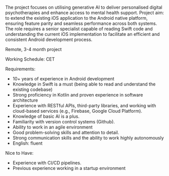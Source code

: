 The project focuses on utilising generative AI to deliver personalised digital
psychotherapies and enhance access to mental health support. Project aim: to
extend the existing iOS application to the Android native platform, ensuring
feature parity and seamless performance across both systems. The role requires
a senior specialist capable of reading Swift code and understanding the
current iOS implementation to facilitate an efficient and consistent Android
development process.

Remote, 3-4 month project

Working Schedule: CET

Requirements:

  * 10+ years of experience in Android development
  * Knowledge in Swift is a must (being able to read and understand the existing codebase)
  * Strong proficiency in Kotlin and proven experience in software architecture
  * Experience with RESTful APIs, third-party libraries, and working with cloud-based services (e.g., Firebase, Google Cloud Platform).
  * Knowledge of basic AI is a plus.
  * Familiarity with version control systems (Github).
  * Ability to work in an agile environment
  * Good problem-solving skills and attention to detail.
  * Strong communication skills and the ability to work highly autonomously
  * English: fluent

Nice to Have:

  * Experience with CI/CD pipelines.
  * Previous experience working in a startup environment